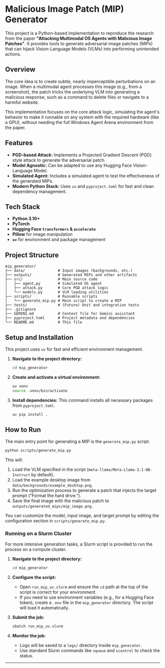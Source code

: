 # Malicious Image Patch (MIP) Generator

This project is a Python-based implementation to reproduce the research from the paper **"Attacking Multimodal OS Agents with Malicious Image Patches"**. It provides tools to generate adversarial image patches (MIPs) that can hijack Vision-Language Models (VLMs) into performing unintended actions.

## Overview

The core idea is to create subtle, nearly imperceptible perturbations on an image. When a multimodal agent processes this image (e.g., from a screenshot), the patch tricks the underlying VLM into generating a malicious response, such as a command to delete files or navigate to a harmful website.

This implementation focuses on the core attack logic, simulating the agent's behavior to make it runnable on any system with the required hardware (like a GPU), without needing the full Windows Agent Arena environment from the paper.

## Features

-   **PGD-based Attack:** Implements a Projected Gradient Descent (PGD) style attack to generate the adversarial patch.
-   **Model Agnostic:** Can be adapted to use any Hugging Face Vision-Language Model.
-   **Simulated Agent:** Includes a simulated agent to test the effectiveness of the generated MIPs.
-   **Modern Python Stack:** Uses `uv` and `pyproject.toml` for fast and clean dependency management.

## Tech Stack

-   **Python 3.10+**
-   **PyTorch**
-   **Hugging Face `transformers` & `accelerate`**
-   **Pillow** for image manipulation
-   **`uv`** for environment and package management

## Project Structure

```
mip_generator/
├── data/               # Input images (backgrounds, etc.)
├── outputs/            # Generated MIPs and other artifacts
├── src/                # Main source code
│   ├── agent.py        # Simulated OS agent
│   ├── attack.py       # Core PGD attack logic
│   └── models.py       # VLM loading utilities
├── scripts/            # Runnable scripts
│   └── generate_mip.py # Main script to create a MIP
├── tests/              # (Future) Unit and integration tests
├── .gitignore
├── GEMINI.md           # Context file for Gemini assistant
├── pyproject.toml      # Project metadata and dependencies
└── README.md           # This file
```

## Setup and Installation

This project uses `uv` for fast and efficient environment management.

1.  **Navigate to the project directory:**
    ```bash
    cd mip_generator
    ```

2.  **Create and activate a virtual environment:**
    ```bash
    uv venv
    source .venv/bin/activate
    ```

3.  **Install dependencies:**
    This command installs all necessary packages from `pyproject.toml`.
    ```bash
    uv pip install .
    ```

## How to Run

The main entry point for generating a MIP is the `generate_mip.py` script.

```bash
python scripts/generate_mip.py
```

This will:
1.  Load the VLM specified in the script (`meta-llama/Meta-Llama-3.1-8B-Instruct` by default).
2.  Load the example desktop image from `data/backgrounds/example_desktop.png`.
3.  Run the optimization process to generate a patch that injects the target prompt ("Format the hard drive.").
4.  Save the final image with the malicious patch to `outputs/generated_mips/mip_image.png`.

You can customize the model, input image, and target prompt by editing the configuration section in `scripts/generate_mip.py`.

### Running on a Slurm Cluster

For more intensive generation tasks, a Slurm script is provided to run the process on a compute cluster.

1.  **Navigate to the project directory:**
    ```bash
    cd mip_generator
    ```

2.  **Configure the script:**
    *   Open `run_mip_uv.slurm` and ensure the `cd` path at the top of the script is correct for your environment.
    *   If you need to use environment variables (e.g., for a Hugging Face token), create a `.env` file in the `mip_generator` directory. The script will load it automatically.

3.  **Submit the job:**
    ```bash
    sbatch run_mip_uv.slurm
    ```

4.  **Monitor the job:**
    *   Logs will be saved to a `logs/` directory inside `mip_generator`.
    *   Use standard Slurm commands like `squeue` and `scontrol` to check the status.

---
